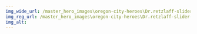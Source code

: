 ```yaml
---
img_wide_url: /master_hero_images\oregon-city-heroes\Dr.retzlaff-slider-size1.jpg
img_reg_url: /master_hero_images\oregon-city-heroes\Dr.retzlaff-slider-size1.jpg
img_alt:
---
```

